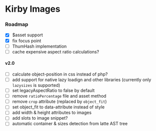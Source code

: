 # Kirby Images

### Roadmap
- [x] $asset support
- [x] fix focus point
- [ ] ThumHash implementation
- [ ] cache expensive aspect ratio calculations?

#### v2.0
- [ ] calculate object-position in css instead of php?
- [ ] add support for native lazy loadign and other libraries (currently only `lazysizes` is supported)
- [ ] set legacyAspectRatio to false by default
- [ ] remove `ratioPercentage` file and asset method
- [ ] remove `crop` attribute (replaced by `object_fit`)
- [ ] set object_fit to data-attribute instead of style
- [ ] add width & height attributes to images
- [ ] add slots to image snippet?
- [ ] automatic container & sizes detection from latte AST tree
